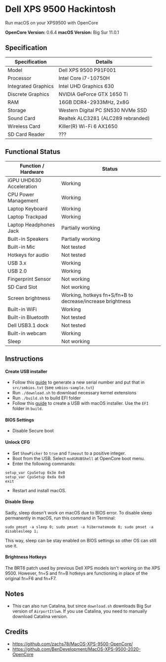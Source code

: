 # Dell XPS 9500 Hackintosh

Run macOS on your XPS9500 with OpenCore

<b>OpenCore Version:</b> 0.6.4
<b>macOS Version:</b> Big Sur 11.0.1

## Specification

| Specification       | Details                            |
| ------------------- | ---------------------------------- |
| Model               | Dell XPS 9500 P91F001              |
| Processor           | Intel Core i7-10750H               |
| Integrated Graphics | Intel UHD Graphics 630             |
| Discrete Graphics   | NVIDIA GeForce GTX 1650 Ti         |
| RAM                 | 16GB DDR4-2933MHz, 2x8G            |
| Storage             | Western Digital PC SN530 NVMe SSD  |
| Sound Card          | Realtek ALC3281 (ALC289 rebranded) |
| Wireless Card       | Killer(R) Wi-Fi 6 AX1650           |
| SD Card Reader      | ???                                |

## Functional Status

| Function / Hardware      | Status                                                     |
| ------------------------ | ---------------------------------------------------------- |
| iGPU UHD630 Acceleration | Working                                                    |
| CPU Power Management     | Working                                                    |
| Laptop Keyboard          | Working                                                    |
| Laptop Trackpad          | Working                                                    |
| Laptop Headphones Jack   | Partially working                                          |
| Built-in Speakers        | Partially working                                          |
| Built-in Mic             | Not tested                                                 |
| Hotkeys for audio        | Not tested                                                 |
| USB 3.x                  | Working                                                    |
| USB 2.0                  | Working                                                    |
| Fingerprint Sensor       | Not working                                                |
| SD Card Slot             | Not working                                                |
| Screen brightness        | Working, hotkeys fn+S/fn+B to decrease/increase brightness |
| Built-in WiFi            | Working                                                    |
| Built-in Bluetooth       | Not tested                                                 |
| Dell USB3.1 dock         | Not tested                                                 |
| Built-in webcam          | Working                                                    |
| Sleep                    | Not working                                                |

## Instructions

#### Create USB installer

- Follow this [guide](https://dortania.github.io/OpenCore-Post-Install/universal/iservices.html#generate-a-new-serial) to generate a new serial number and put that in `src/smbios.txt` (see `smbios-sample.txt`)
- Run `./download.sh` to download necessary kernel extensions
- Run `./build.sh` to build EFI folder
- Follow this [guide](https://dortania.github.io/OpenCore-Install-Guide/installer-guide/mac-install.html#downloading-macos-modern-os) to create a USB with macOS installer. Use the `EFI` folder in `build`.

#### BIOS Settings

- Disable Secure boot

#### Unlock CFG

- Set `ShowPicker` to `true` and `Timeout` to a positive integer.
- Boot from the USB. Select `modGRUBShell` at OpenCore boot menu.
- Enter the following commands:

```
setup_var CpuSetup 0x3e 0x0
setup_var CpuSetup 0xda 0x0
exit
```

- Restart and install macOS.

#### Disable Sleep

Sadly, sleep doesn't work on macOS due to BIOS error. To disable sleep permanently in macOS, run this command in Terminal:

```shell
sudo pmset -a sleep 0; sudo pmset -a hibernatemode 0; sudo pmset -a disablesleep 1;
```

This way, sleep can be stay enabled on BIOS settings so other OS can still use it.

#### Brightness Hotkeys

The BRT6 patch used by previous Dell XPS models isn't working on the XPS 9500. However, fn+S and fn+B hotkeys are functioning in place of the original fn+F6 and fn+F7.

## Notes

- This can also run Catalina, but since `download.sh` downloads Big Sur version of `AirportItlwm`. If you use Catalina, you need to manually download Catalina version.

## Credits

- https://github.com/zachs78/MacOS-XPS-9500-OpenCore/
- https://github.com/BenDevelopment/MacOS-XPS-9500-2020-OpenCore
